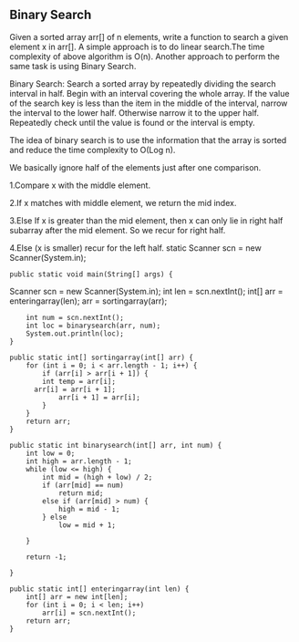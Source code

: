 ## Binary Search

Given a sorted array arr[] of n elements, write a function to search a given element x in arr[].
A simple approach is to do linear search.The time complexity of above algorithm is O(n). Another approach to perform the same task is using Binary Search.

Binary Search: Search a sorted array by repeatedly dividing the search interval in half. Begin with an interval covering the whole array. If the value of the search key is less than the item in the middle of the interval, narrow the interval to the lower half. Otherwise narrow it to the upper half. Repeatedly check until the value is found or the interval is empty.

The idea of binary search is to use the information that the array is sorted and reduce the time complexity to O(Log n).

We basically ignore half of the elements just after one comparison.

   1.Compare x with the middle element.
   
   2.If x matches with middle element, we return the mid index.
   
   3.Else If x is greater than the mid element, then x can only lie in right half subarray after the mid element. So we recur      for right half.
   
   4.Else (x is smaller) recur for the left half.
static Scanner scn = new Scanner(System.in);

	public static void main(String[] args) {
   Scanner scn = new Scanner(System.in);
		int len = scn.nextInt();
		int[] arr = enteringarray(len);
		arr = sortingarray(arr);

		int num = scn.nextInt();
		int loc = binarysearch(arr, num);
		System.out.println(loc);
	}

	public static int[] sortingarray(int[] arr) {
		for (int i = 0; i < arr.length - 1; i++) {
			if (arr[i] > arr[i + 1]) {
			int temp = arr[i];
          arr[i] = arr[i + 1];
				arr[i + 1] = arr[i];
			}
		}
		return arr;
	}

	public static int binarysearch(int[] arr, int num) {
		int low = 0;
		int high = arr.length - 1;
		while (low <= high) {
			int mid = (high + low) / 2;
			if (arr[mid] == num)
				return mid;
			else if (arr[mid] > num) {
				high = mid - 1;
			} else
				low = mid + 1;

		}

		return -1;

	}

	public static int[] enteringarray(int len) {
		int[] arr = new int[len];
		for (int i = 0; i < len; i++)
			arr[i] = scn.nextInt();
		return arr;
	}

